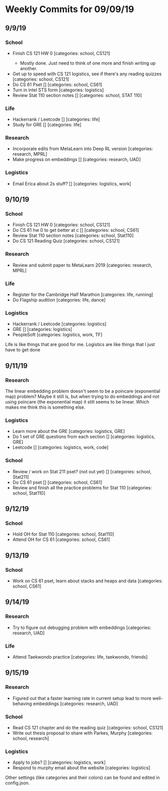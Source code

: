 # Weekly Commits for 09/09/19  

## 9/9/19  

### School
- Finish CS 121 HW 0 <done> [categories: school, CS121]  
  * Mostly done. Just need to think of one more and finish writing up another.  
- Get up to speed with CS 121 logistics, see if there's any reading quizzes <done> [categories: school, CS121]  
- Do CS 61 Pset [] [categories: school, CS61]  
- Turn in intel STS form <done> [categories: logistics]  
- Review Stat 110 section notes [] [categories: school, STAT 110]  

### Life  
- Hackerrank / Leetcode [] [categories: life]  
- Study for GRE [] [categories: life]  

### Research  
- Incorporate edits from MetaLearn into Deep RL version <done> [categories: research, MPRL]  
- Make progress on embeddings [] [categories: research, UAD]  

### Logistics
- Email Erica about 2s stuff? [] [categories: logistics, work]  


## 9/10/19  

### School  
- Finish CS 121 HW 0 <done> [categories: school, CS121]
- Do CS 61 hw 0 to get better at c [] [categories: school, CS61]  
- Review Stat 110 section notes <done> [categories: school, Stat110] 
- Do CS 121 Reading Quiz <done> [categories: school, CS121] 

### Research  
- Review and submit paper to MetaLearn 2019 <done> [categories: research, MPRL]  

### Life  
- Register for the Cambridge Half Marathon <done> [categories: life, running]  
- Do Flagship audition <done> [categories: life, dance]  

### Logistics  
- Hackerrank / Leetcode <done> [categories: logistics]  
- GRE [] [categories: logistics]  
- PeopleSoft <done> [categories: logistics, work, TF]

Life is like things that are good for me. Logistics are like things that I just have to get done

## 9/11/19  

### Research  
The linear embedding problem doesn't seem to be a poincare (exponential map) problem? Maybe it still is, but when trying to do embeddings and not using poincare (the exponential map) it still seems to be linear. Which makes me think this is something else.

### Logistics  
- Learn more about the GRE <done> [categories: logistics, GRE]  
- Do 1 set of GRE questions from each section [] [categories: logistics, GRE]  
- Leetcode [] [categories: logistics, work, code]  

### School  
- Review / work on Stat 211 pset? (not out yet) [] [categories: school, Stat211]  
- Do CS 61 pset [] [categories: school, CS61]  
- Review and finish all the practice problems for Stat 110 <done> [categories: school, Stat110]  




## 9/12/19  

### School  
- Hold OH for Stat 110 <done> [categories: school, Stat110]  
- Attend OH for CS 61 <done> [categories: school, CS61]  

## 9/13/19  

### School
- Work on CS 61 pset, learn about stacks and heaps and data <done> [categories: school, CS61]  

## 9/14/19 

### Research  
- Try to figure out debugging problem with embeddings <done> [categories: research, UAD]   

### Life 
- Attend Taekwondo practice <done> [categories: life, taekwondo, friends]

## 9/15/19 

### Research  
- Figured out that a faster learning rate in current setup lead to more well-behaving embeddings <done> [categories: research, UAD]  

### School  
- Read CS 121 chapter and do the reading quiz <done> [categories: school, CS121]  
- Write out thesis proposal to share with Parkes, Murphy <done> [categories: school, research]  

### Logistics  
- Apply to jobs? [] [categories: logistics, work]  
- Respond to murphy email about the website <done> [categories: logistics]
 

Other settings (like categories and their colors) can be found and edited in config.json.
